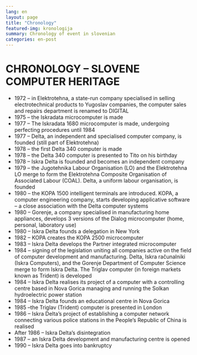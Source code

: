 ```yaml
---
lang: en
layout: page
title: "Chronology"
featured-img: kronologija
summary: Chronology of event in slovenian 
categories: en-post
---
```



# CHRONOLOGY – SLOVENE COMPUTER HERITAGE

 - 1972 – in Elektrotehna, a state-run company specialised in selling electrotechnical products to
Yugoslav companies, the computer sales and repairs department is renamed to DIGITAL
 - 1975 – the Iskradata microcomputer is made
 - 1977 – The Iskradata 1680 microcomputer is made, undergoing perfecting procedures until 1984
 - 1977 – Delta, an independent and specialised computer company, is founded (still part of
Elektrotehna)
 - 1978 – the first Delta 340 computer is made
 - 1978 – the Delta 340 computer is presented to Tito on his birthday
 - 1978 – Iskra Delta is founded and becomes an independent company
 - 1979 – the Jugotehnika Labour Organisation (LO) and the Elektrotehna LO merge to form the
Elektrotehna Composite Organisation of Associated Labour (COAL). Delta, a uniform labour
organisation, is founded
 - 1980 – the KOPA 1500 intelligent terminals are introduced. KOPA, a computer engineering company,
starts developing applicative software – a close association with the Delta computer systems
 - 1980 – Gorenje, a company specialised in manufacturing home appliances, develops 3 versions of the
Dialog microcomputer (home, personal, laboratory use)
 - 1980 – Iskra Delta founds a delegation in New York
 - 1982 – KOPA creates the KOPA 2500 microcomputer
 - 1983 – Iskra Delta develops the Partner integrated microcomputer
 - 1984 – signing of the legislation uniting all companies active on the field of computer development
and manufacturing. Delta, Iskra računalniki (Iskra Computers), and the Gorenje Department of
Computer Science merge to form Iskra Delta. The Triglav computer (in foreign markets known as
Trident) is developed
 - 1984 – Iskra Delta realises its project of a computer with a controlling centre based in Nova Gorica
managing and running the Solkan hydroelectric power station
 - 1984 – Iskra Delta founds an educational centre in Nova Gorica
 - 1985 –the Triglav (Trident) computer is presented in London
 - 1986 – Iskra Delta’s project of establishing a computer network connecting various police stations in
the People’s Republic of China is realised
 - After 1986 – Iskra Delta’s disintegration
 - 1987 – an Iskra Delta development and manufacturing centre is opened
 - 1990 – Iskra Delta goes into bankruptcy